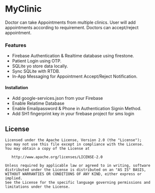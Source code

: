 # MyClinic
Doctor can take Appointments from multiple clinics.  User will add appointments according to requirement. Doctors can accept/reject appointment.     

### Features

- Firebase Authentication & Realtime database using firestone.
- Patient Login using OTP.
- SQLite yo store data locally.
- Sync SQLite with RTDB.
- In-App Messaging for Appointment Accept/Reject Notification. 

#### Installation

- Add google-services.json from your Firebase
- Enable Relatime Database
- Enable Emailpassword & Phone in Authentication Signin Method.
- Add SH1 fingerprint key in your firebase project for sms login


License
-------

    Licensed under the Apache License, Version 2.0 (the "License");
    you may not use this file except in compliance with the License.
    You may obtain a copy of the License at

       http://www.apache.org/licenses/LICENSE-2.0

    Unless required by applicable law or agreed to in writing, software
    distributed under the License is distributed on an "AS IS" BASIS,
    WITHOUT WARRANTIES OR CONDITIONS OF ANY KIND, either express or implied.
    See the License for the specific language governing permissions and
    limitations under the License.
